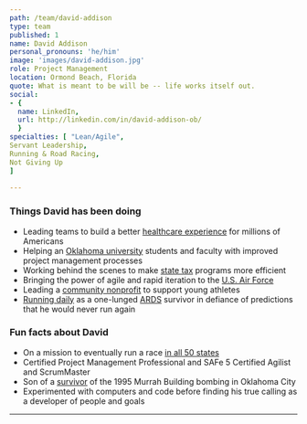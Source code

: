 ```yaml
---
path: /team/david-addison
type: team
published: 1
name: David Addison
personal_pronouns: 'he/him'
image: 'images/david-addison.jpg'
role: Project Management
location: Ormond Beach, Florida
quote: What is meant to be will be -- life works itself out.
social: 
- {
  name: LinkedIn,
  url: http://linkedin.com/in/david-addison-ob/
  }
specialties: [ "Lean/Agile",
Servant Leadership,
Running & Road Racing,
Not Giving Up
]
  
---
```


### Things David has been doing
* Leading teams to build a better [healthcare experience](https://www.cms.gov/) for millions of Americans
* Helping an [Oklahoma university](http://www.ou.edu/) students and faculty with improved project management processes
* Working behind the scenes to make [state tax](https://www.ok.gov/tax/) programs more efficient
* Bringing the power of agile and rapid iteration to the [U.S. Air Force](https://www.acc.af.mil/)
* Leading a [community nonprofit](http://www.jagsfootball.org/kickoff-club) to support young athletes 
* [Running daily](https://www.strava.com/athletes/32925235) as a one-lunged [ARDS](https://en.wikipedia.org/wiki/Acute_respiratory_distress_syndrome) survivor in defiance of predictions that he would never run again

### Fun facts about David
* On a mission to eventually run a race [in all 50 states](https://www.athlinks.com/athletes/235036183)
* Certified Project Management Professional and SAFe 5 Certified Agilist and ScrumMaster
* Son of a [survivor](https://memorialmuseum.com/experience/their-stories/those-who-survived/) of the 1995 Murrah Building bombing in Oklahoma City
* Experimented with computers and code before finding his true calling as a developer of people and goals

-----------------------------------
